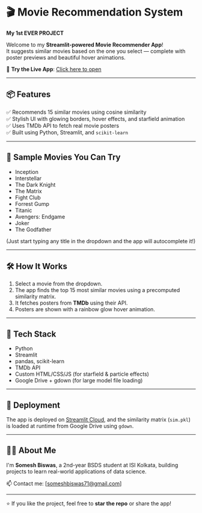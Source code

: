 # 🎬 Movie Recommendation System

**My 1st EVER PROJECT**

Welcome to my **Streamlit-powered Movie Recommender App**!  
It suggests similar movies based on the one you select — complete with poster previews and beautiful hover animations.

🔗 **Try the Live App**: [Click here to open]([https://your-app-url.streamlit.app](https://movie-recommender-by-somesh-biswas-bkdvsgyncmg2eayfqxhfqc.streamlit.app/))

---

## 📦 Features

✅ Recommends 15 similar movies using cosine similarity  
✅ Stylish UI with glowing borders, hover effects, and starfield animation  
✅ Uses TMDb API to fetch real movie posters  
✅ Built using Python, Streamlit, and `scikit-learn`  

---

## 🎥 Sample Movies You Can Try

- Inception  
- Interstellar  
- The Dark Knight  
- The Matrix  
- Fight Club  
- Forrest Gump  
- Titanic  
- Avengers: Endgame  
- Joker  
- The Godfather  

(Just start typing any title in the dropdown and the app will autocomplete it!)

---

## 🛠 How It Works

1. Select a movie from the dropdown.
2. The app finds the top 15 most similar movies using a precomputed similarity matrix.
3. It fetches posters from **TMDb** using their API.
4. Posters are shown with a rainbow glow hover animation.

---

## 🧠 Tech Stack

- Python
- Streamlit
- pandas, scikit-learn
- TMDb API
- Custom HTML/CSS/JS (for starfield & particle effects)
- Google Drive + gdown (for large model file loading)

---

## 🚀 Deployment

The app is deployed on [Streamlit Cloud](https://streamlit.io/cloud), and the similarity matrix (`sim.pkl`) is loaded at runtime from Google Drive using `gdown`.

---

## 🙋‍♂️ About Me

I'm **Somesh Biswas**, a 2nd-year BSDS student at ISI Kolkata, building projects to learn real-world applications of data science.

📫 Contact me: [someshbiswas71@gmail.com]

---

⭐ If you like the project, feel free to **star the repo** or share the app!



